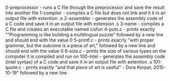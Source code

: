 0-preprocessor - runs a C file through the preprocessor and save the result into another file
1-compiler - compiles a C file but does not link and it it in an output file with extention .o
2-assembler - generates the assembly code of a C code and save it in an output file with extension .s
3-name - compiles a C file and creates an executable named cisfun
4-puts.c - prints exactly ""Programming is like building a multilingual puzzle" followed by a new line and should end with the value 0
5-printf.c - prints exacrly "with proper grammar, but the outcome is a piece of art," followed by a new line and should end with the value 0
6-size.c - prints the size of various types on the computer it is compiled and run on
100-intel - generates the assembly code (intel syntax) of a C code and save it in an output file with extention .s
101-quote.c - prints exactly "and that piece of art is useful" - Dora Korpar, 2015-10-19" followed by a new line
